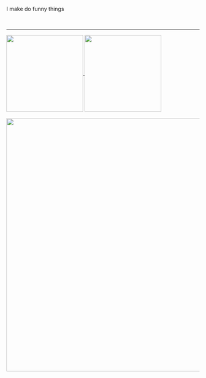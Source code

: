 I make do funny things

<br><hr>
<a href="https://github.com/anuraghazra/github-readme-stats">
  <img height=200 align="center" src="https://github-readme-stats.vercel.app/api?username=spiritxiv&show=reviews,discussions_started,discussions_answered,prs_merged,prs_merged_percentage&show_icons=true&theme=transparent" />
</a>
<a href="https://github.com/anuraghazra/convoychat">
  <img height=200 align="center" src="https://github-readme-stats.vercel.app/api/top-langs/?username=spiritxiv&layout=compact&show_icons=true&theme=transparent" />
</a>
<br></br>
<img width=660 align="center" src="https://github-readme-stats.vercel.app/api/wakatime?username=spiritxiv\&layout=compact&theme=transparent&show-icons=true"/>
